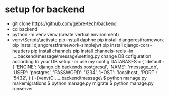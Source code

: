 # setup for backend
- git clone https://github.com/gebre-tech/backend
- cd backend
-   python -m venv venv (create vertual environment)
-   venv\Scripts\activate
    pip install daphne
    pip install djangorestframework
    pip install djangorestframework-simplejwt
    pip install django-cors-headers
    pip install channels
    pip install channels-redis
-in ....backend\message\message\setting.py
change DB cofiguration according to your DB setup
  -or use my config DATABASES = {
                    'default': {
                        'ENGINE': 'django.db.backends.postgresql',
                        'NAME': 'message_db',
                        'USER': 'postgres',
                        'PASSWORD': '1234',
                        'HOST': 'localhost',
                        'PORT': '5432',
                        }
                    }
-(venv)C:.....backend\message\   $ python manage.py makemigrations
                                 $ python manage.py migrate
                                 $ python manage.py runserver
                       
